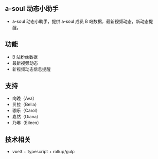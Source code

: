 ## a-soul 动态小助手

- a-soul 动态小助手，提供 a-soul 成员 B 站数据，最新视频动态，新动态提醒。

## 功能

- B 站粉丝数据
- 最新视频动态
- 新视频动态信息提醒

## 支持

- 向晚（Ava）
- 贝拉（Bella）
- 珈乐（Carol）
- 嘉然（Diana）
- 乃琳（Eileen）

## 技术相关

- vue3 + typescript + rollup/gulp
